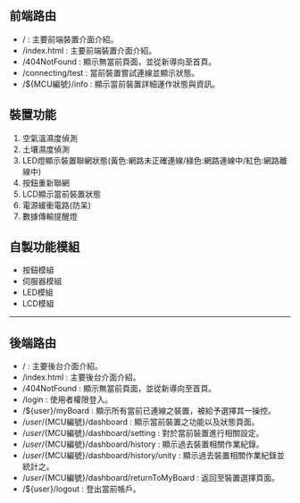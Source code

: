 
## 前端路由
  * / 		        : 主要前端裝置介面介紹。
  * /index.html 	    : 主要前端裝置介面介紹。
  * /404NotFound 	    : 顯示無當前頁面，並從新導向至首頁。
  * /connecting/test  : 當前裝置嘗試連線並顯示狀態。
  * /${MCU編號}/info  : 顯示當前裝置詳細運作狀態與資訊。

## 裝置功能
  1. 空氣溫濕度偵測
  2. 土壤濕度偵測
  3. LED燈顯示裝置聯網狀態(黃色:網路未正確連線/綠色:網路連線中/紅色:網路離線中)
  4. 按鈕重新聯網
  5. LCD顯示當前裝置狀態
  6. 電源緩衝電路(防呆)
  7. 數據傳輸提醒燈

## 自製功能模組
  * 按鈕模組
  * 伺服器模組
  * LED模組
  * LCD模組

<hr>

## 後端路由
  * / 						                    : 主要後台介面介紹。
  * /index.html 					                : 主要後台介面介紹。
  * /404NotFound 					                : 顯示無當前頁面，並從新導向至首頁。
  * /login 					                    : 使用者權限登入。
  * /${user}/myBoard 				                : 顯示所有當前已連線之裝置，被給予選擇其一操控。
  * /${user}/${MCU編號}/dashboard 		        : 顯示當前裝置之功能以及狀態頁面。
  * /${user}/${MCU編號}/dashboard/setting 	    : 對於當前裝置進行相關設定。
  * /${user}/${MCU編號}/dashboard/history 	    : 顯示過去裝置相關作業紀錄。
  * /${user}/${MCU編號}/dashboard/history/unity 	: 顯示過去裝置相關作業紀錄並統計之。
  * /${user}/${MCU編號}/dashboard/returnToMyBoard : 返回至裝置選擇頁面。 
  * /${user}/logout 				                : 登出當前帳戶。